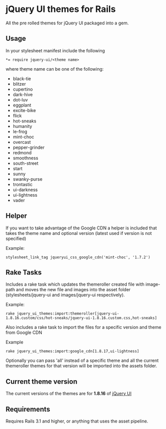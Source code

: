 jQuery UI themes for Rails
==========================

All the pre rolled themes for jQuery UI packaged into a gem.

Usage
-----

In your stylesheet manifest include the following

`*= require jquery-ui/<theme name>`

where theme name can be one of the following:

* black-tie
* blitzer
* cupertino
* dark-hive
* dot-luv
* eggplant
* excite-bike
* flick
* hot-sneaks
* humanity
* le-frog
* mint-choc
* overcast
* pepper-grinder
* redmond
* smoothness
* south-street
* start
* sunny
* swanky-purse
* trontastic
* ui-darkness
* ui-lightness
* vader

Helper
------

If you want to take advantage of the Google CDN a helper is included that takes the theme name and optional version (latest used if version is not specified)

Example:

`stylesheet_link_tag jqueryui_css_google_cdn('mint-choc', '1.7.2')`

Rake Tasks
----------

Includes a rake task which updates the themeroller created file with image-path and moves the new file and images into the asset folder (stylesheets/jquery-ui and images/jquery-ui respectively).

Example:

`rake jquery_ui_themes:import:themeroller[jquery-ui-1.8.16.custom/css/hot-sneaks/jquery-ui-1.8.16.custom.css,hot-sneaks]`

Also includes a rake task to import the files for a specific version and theme from Google CDN

Example 

`rake jquery_ui_themes:import:google_cdn[1.8.17,ui-lightness]`

Optionally you can pass 'all' instead of a specific theme and all the current themeroller themes for that version will be imported into the assets folder.

Current theme version
---------------------

The current versions of the themes are for **1.8.16** of [jQuery UI](http://jqueryui.com/ "jQuery UI")

Requirements
------------

Requires Rails 3.1 and higher, or anything that uses the asset pipeline.
